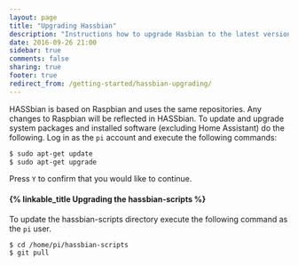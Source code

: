```yaml
---
layout: page
title: "Upgrading Hassbian"
description: "Instructions how to upgrade Hasbian to the latest version."
date: 2016-09-26 21:00
sidebar: true
comments: false
sharing: true
footer: true
redirect_from: /getting-started/hassbian-upgrading/
---
```


HASSbian is based on Raspbian and uses the same repositories. Any changes to Raspbian will be reflected in HASSbian. To update and upgrade system packages and installed software (excluding Home Assistant) do the following.
Log in as the `pi` account and execute the following commands:

```bash
$ sudo apt-get update
$ sudo apt-get upgrade
```

Press `Y` to confirm that you would like to continue.

#### {% linkable_title Upgrading the hassbian-scripts %}

To update the hassbian-scripts directory execute the following command as the `pi` user.

```bash
$ cd /home/pi/hassbian-scripts
$ git pull
```
